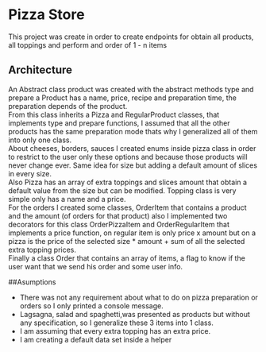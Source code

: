 # Pizza Store

This project was create in order to create endpoints for obtain all products, all toppings and perform and order of 1 - n items

## Architecture

An Abstract class product was created with the abstract methods type and prepare a Product has a name, price, recipe and preparation time, the preparation depends of the product. <br/>
From this class inherits a Pizza and RegularProduct classes, that implements type and prepare functions, I assumed that all the other products has the same preparation mode thats why I generalized all of them into only one class. <br/>
About cheeses, borders, sauces I created enums inside pizza class in order to restrict to the user only these options and because those products will never change ever. Same idea for size but adding a default amount of slices in every size. <br/>
Also Pizza has an array of extra toppings and slices amount that obtain a default value from the size but can be modified.
Topping class is very simple only has a name and a price. <br/>
For the orders I created some classes, OrderItem that contains a product and the amount (of orders for that product) also I implemented two decorators for this class OrderPizzaItem and OrderRegularItem that implements a price function, on regular item is only price x amount but on a pizza is the price of the selected size * amount + sum of all the selected extra topping prices. <br/>
Finally a class Order that contains an array of items, a flag to know if the user want that we send his order and some user info.

##Asumptions

- There was not any requirement about what to do on pizza preparation or orders so I only printed a console message.
- Lagsagna, salad and spaghetti,was presented as products but without any specification, so I generalize these 3 items into 1 class.
- I am assuming that every extra topping has an extra price.
- I am creating a default data set inside a helper


